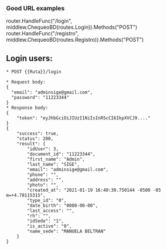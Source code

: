 ### Good URL examples ##
router.HandleFunc("/login", middlew.ChequeoBD(routes.Login)).Methods("POST") <br>
router.HandleFunc("/registro", middlew.ChequeoBD(routes.Registro)).Methods("POST") 
## Login users: ##
    * POST {{Ruta}}/login
    
    * Request body:
    {
      "email": "adminsige@gmail.com",
      "password": "11223344"
    }
    * Response body:
    {
        "token": "eyJhbGciOiJIUzI1NiIsInR5cCI6IkpXVCJ9...."
    }
    {
        "success": true,
        "status": 200,
        "result": {
            "idUser": 3,
            "document_id": "11223344",
            "first_name": "Admin",
            "last_name": "SIGE",
            "email": "adminsige@gmail.com",
            "phone": "",
            "address": "",
            "photo": "",
            "created_at": "2021-01-19 16:40:30.750144 -0500 -05 m=+4.78115315",
            "type_id": "0",
            "date_birth": "0000-00-00",
            "last_access": "",
            "rh": "",
            "idSede": "1",
            "is_active": "0",
            "name_sede": "MANUELA BELTRAN"
        }
    }
    
    
<!-- * List of users:
    * GET {{Ruta}}/api/users/users.json
* Filtering is a query:
    * GET {{Ruta}}/api/v1/magazines.json?year=2011&sort=desc
    * GET {{Ruta}}/api/v1/magazines.json?topic=economy&year=2011
* A single magazine in JSON format:
    * GET {{Ruta}}/api/v1/magazines/1234.json
* All articles in (or belonging to) this magazine:
    * GET {{Ruta}}/api/v1/magazines/1234/articles.json
* All articles in this magazine in XML format:
    * GET {{Ruta}}/api/v1/magazines/1234/articles.xml
* Specify optional fields in a comma separated list:
    * GET {{Ruta}}/api/v1/magazines/1234.json?fields=title,subtitle,date
* Add a new article to a particular magazine:
    * POST {{Ruta}}/api/v1/magazines/1234/articles -->

<!-- ### Bad URL examples
* Non-plural noun:
    * {{Ruta}}/magazine
    * {{Ruta}}/magazine/1234
    * {{Ruta}}/publisher/magazine/1234
* Verb in URL:
    * {{Ruta}}/magazine/1234/create
* Filter outside of query string
    * {{Ruta}}/magazines/2011/desc

## Request & Response Examples

### API Resources

  - [GET /magazines](#get-magazines)
  - [GET /magazines/[id]](#get-magazinesid)
  - [POST /magazines/[id]/articles](#post-magazinesidarticles)

### GET /magazines

Example: {{Ruta}}/api/v1/magazines.json

Response body:

    {
        "metadata": {
            "resultset": {
                "count": 123,
                "offset": 0,
                "limit": 10
            }
        },
        "results": [
            {
                "id": "1234",
                "type": "magazine",
                "title": "Public Water Systems",
                "tags": [
                    {"id": "125", "name": "Environment"},
                    {"id": "834", "name": "Water Quality"}
                ],
                "created": "1231621302"
            },
            {
                "id": 2351,
                "type": "magazine",
                "title": "Public Schools",
                "tags": [
                    {"id": "125", "name": "Elementary"},
                    {"id": "834", "name": "Charter Schools"}
                ],
                "created": "126251302"
            }
            {
                "id": 2351,
                "type": "magazine",
                "title": "Public Schools",
                "tags": [
                    {"id": "125", "name": "Pre-school"},
                ],
                "created": "126251302"
            }
        ]
    }

### GET /magazines/[id]

Example: {{Ruta}}/api/v1/magazines/[id].json

Response body:

    {
        "id": "1234",
        "type": "magazine",
        "title": "Public Water Systems",
        "tags": [
            {"id": "125", "name": "Environment"},
            {"id": "834", "name": "Water Quality"}
        ],
        "created": "1231621302"
    }



### POST /magazines/[id]/articles

Example: Create – POST  {{Ruta}}/api/v1/magazines/[id]/articles

Request body:

    [
        {
            "title": "Raising Revenue",
            "author_first_name": "Jane",
            "author_last_name": "Smith",
            "author_email": "jane.smith@example.gov",
            "year": "2012",
            "month": "August",
            "day": "18",
            "text": "Lorem ipsum dolor sit amet, consectetur adipiscing elit. Etiam eget ante ut augue scelerisque ornare. Aliquam tempus rhoncus quam vel luctus. Sed scelerisque fermentum fringilla. Suspendisse tincidunt nisl a metus feugiat vitae vestibulum enim vulputate. Quisque vehicula dictum elit, vitae cursus libero auctor sed. Vestibulum fermentum elementum nunc. Proin aliquam erat in turpis vehicula sit amet tristique lorem blandit. Nam augue est, bibendum et ultrices non, interdum in est. Quisque gravida orci lobortis... "
        }
    ]
http://stackoverflow.com -->
